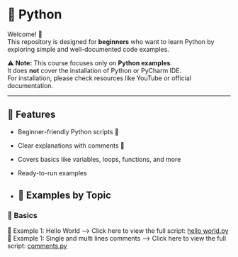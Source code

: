 # 🐍 Python

Welcome! 🚀  
This repository is designed for **beginners** who want to learn Python by exploring simple and well-documented code examples.  

⚠️ **Note:** This course focuses only on **Python examples**.  
It does **not** cover the installation of Python or PyCharm IDE.  
For installation, please check resources like YouTube or official documentation. 

---

## 📌 Features
- Beginner-friendly Python scripts 📝  
- Clear explanations with comments 🔰  
- Covers basics like variables, loops, functions, and more  
- Ready-to-run examples

- ## 📂 Examples by Topic

### 🔰 Basics
📌 Example 1: Hello World --> Click here to view the full script: [hello world.py](<hello world.py>)
📌 Example 1: Single and multi lines comments --> Click here to view the full script: [comments.py](<comments.py>)

